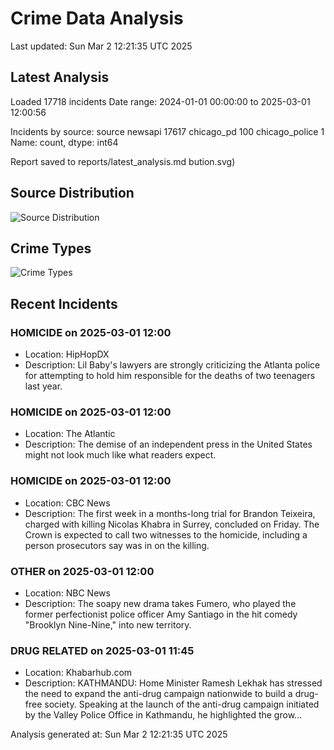 # Crime Data Analysis
Last updated: Sun Mar  2 12:21:35 UTC 2025

## Latest Analysis

Loaded 17718 incidents
Date range: 2024-01-01 00:00:00 to 2025-03-01 12:00:56

Incidents by source:
source
newsapi           17617
chicago_pd          100
chicago_police        1
Name: count, dtype: int64

Report saved to reports/latest_analysis.md
bution.svg)

## Source Distribution
![Source Distribution](images/source_distribution.svg)

## Crime Types
![Crime Types](images/crime_types.svg)

## Recent Incidents

### HOMICIDE on 2025-03-01 12:00
- Location: HipHopDX
- Description: Lil Baby's lawyers are strongly criticizing the Atlanta police for attempting to hold him responsible for the deaths of two teenagers last year.


### HOMICIDE on 2025-03-01 12:00
- Location: The Atlantic
- Description: The demise of an independent press in the United States might not look much like what readers expect.


### HOMICIDE on 2025-03-01 12:00
- Location: CBC News
- Description: The first week in a months-long trial for Brandon Teixeira, charged with killing Nicolas Khabra in Surrey, concluded on Friday. The Crown is expected to call two witnesses to the homicide, including a person prosecutors say was in on the killing.


### OTHER on 2025-03-01 12:00
- Location: NBC News
- Description: The soapy new drama takes Fumero, who played the former perfectionist police officer Amy Santiago in the hit comedy "Brooklyn Nine-Nine," into new territory.


### DRUG RELATED on 2025-03-01 11:45
- Location: Khabarhub.com
- Description: KATHMANDU: Home Minister Ramesh Lekhak has stressed the need to expand the anti-drug campaign nationwide to build a drug-free society. Speaking at the launch of the anti-drug campaign initiated by the Valley Police Office in Kathmandu, he highlighted the grow…

Analysis generated at: Sun Mar  2 12:21:35 UTC 2025
